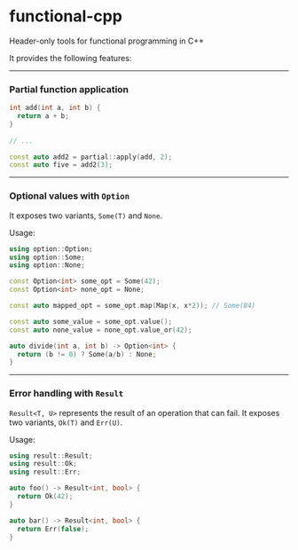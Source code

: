 # functional-cpp
Header-only tools for functional programming in C++

It provides the following features:

---

### Partial function application

```cpp
int add(int a, int b) {
  return a + b;
}
  
// ...

const auto add2 = partial::apply(add, 2);
const auto five = add2(3);
```

---

### Optional values with `Option`
It exposes two variants, `Some(T)` and `None`.

Usage:
```cpp
using option::Option;
using option::Some;
using option::None;

const Option<int> some_opt = Some(42);
const Option<int> none_opt = None;

const auto mapped_opt = some_opt.map(Map(x, x*2)); // Some(84)

const auto some_value = some_opt.value();
const auto none_value = none_opt.value_or(42);

auto divide(int a, int b) -> Option<int> {
  return (b != 0) ? Some(a/b) : None;
}
```

---

### Error handling with `Result`
`Result<T, U>` represents the result of an operation that can fail. It exposes two variants, `Ok(T)` and `Err(U)`.

Usage:
```cpp
using result::Result;
using result::Ok;
using result::Err;

auto foo() -> Result<int, bool> {
  return Ok(42);
}

auto bar() -> Result<int, bool> {
  return Err(false);
}
```

